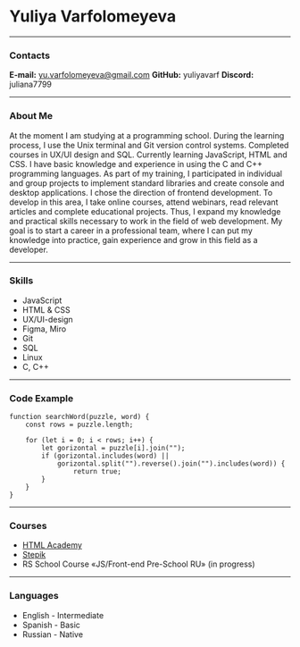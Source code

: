 # Yuliya Varfolomeyeva

---

### Contacts

**E-mail:** yu.varfolomeyeva@gmail.com
**GitHub:** yuliyavarf
**Discord:** juliana7799

---

### About Me

At the moment I am studying at a programming school. During the learning process, I use the Unix terminal and Git version control systems. Completed courses in UX/UI design and SQL. Currently learning JavaScript, HTML and CSS. I have basic knowledge and experience in using the C and C++ programming languages. As part of my training, I participated in individual and group projects to implement standard libraries and create console and desktop applications.
I chose the direction of frontend development. To develop in this area, I take online courses, attend webinars, read relevant articles and complete educational projects. Thus, I expand my knowledge and practical skills necessary to work in the field of web development.
My goal is to start a career in a professional team, where I can put my knowledge into practice, gain experience and grow in this field as a developer.

---

### Skills

- JavaScript
- HTML & CSS
- UX/UI-design
- Figma, Miro
- Git
- SQL
- Linux
- C, C++

---

### Code Example

```
function searchWord(puzzle, word) {
    const rows = puzzle.length;

    for (let i = 0; i < rows; i++) {
        let gorizontal = puzzle[i].join("");
        if (gorizontal.includes(word) ||
            gorizontal.split("").reverse().join("").includes(word)) {
                return true;
        }
    }
}
```

---

### Courses

- [HTML Academy](https://htmlacademy.ru/)
- [Stepik](https://stepik.org/)
- RS School Course «JS/Front-end Pre-School RU» (in progress)

---

### Languages

- English - Intermediate
- Spanish - Basic
- Russian - Native
